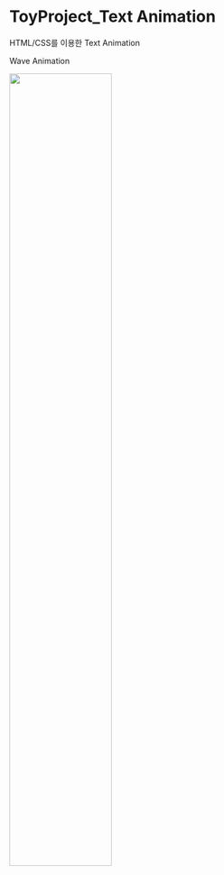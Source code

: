 # ToyProject_Text Animation
HTML/CSS를 이용한 Text Animation

Wave Animation

<img width="60%" src="https://user-images.githubusercontent.com/71424881/206160266-81913e08-b0f0-4fab-baf1-a14edcaa0149.gif"/>
